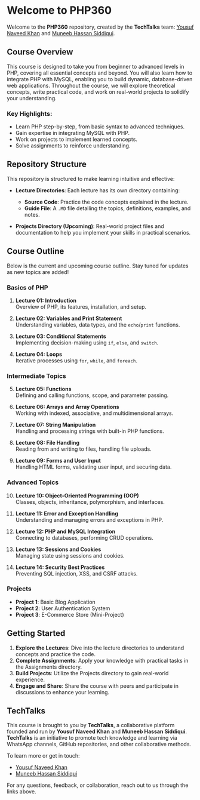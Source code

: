 # Welcome to PHP360

Welcome to the **PHP360** repository, created by the **TechTalks** team: [Yousuf Naveed Khan](https://github.com/yousufnaveedkhan) and [Muneeb Hassan Siddiqui](https://github.com/muneebhassansiddiqui).

## Course Overview

This course is designed to take you from beginner to advanced levels in PHP, covering all essential concepts and beyond. You will also learn how to integrate PHP with MySQL, enabling you to build dynamic, database-driven web applications. Throughout the course, we will explore theoretical concepts, write practical code, and work on real-world projects to solidify your understanding.

### Key Highlights:
- Learn PHP step-by-step, from basic syntax to advanced techniques.
- Gain expertise in integrating MySQL with PHP.
- Work on projects to implement learned concepts.
- Solve assignments to reinforce understanding.

## Repository Structure

This repository is structured to make learning intuitive and effective:

- **Lecture Directories**: Each lecture has its own directory containing:
  - **Source Code**: Practice the code concepts explained in the lecture.
  - **Guide File**: A `.MD` file detailing the topics, definitions, examples, and notes.

- **Projects Directory (Upcoming)**: Real-world project files and documentation to help you implement your skills in practical scenarios.

## Course Outline

Below is the current and upcoming course outline. Stay tuned for updates as new topics are added!

### Basics of PHP
1. **Lecture 01: Introduction**  
   Overview of PHP, its features, installation, and setup.
   
2. **Lecture 02: Variables and Print Statement**  
   Understanding variables, data types, and the `echo`/`print` functions.
   
3. **Lecture 03: Conditional Statements**  
   Implementing decision-making using `if`, `else`, and `switch`.
   
4. **Lecture 04: Loops**  
   Iterative processes using `for`, `while`, and `foreach`.

### Intermediate Topics
5. **Lecture 05: Functions**  
   Defining and calling functions, scope, and parameter passing.
   
6. **Lecture 06: Arrays and Array Operations**  
   Working with indexed, associative, and multidimensional arrays.
   
7. **Lecture 07: String Manipulation**  
   Handling and processing strings with built-in PHP functions.

8. **Lecture 08: File Handling**  
   Reading from and writing to files, handling file uploads.

9. **Lecture 09: Forms and User Input**  
   Handling HTML forms, validating user input, and securing data.

### Advanced Topics
10. **Lecture 10: Object-Oriented Programming (OOP)**  
    Classes, objects, inheritance, polymorphism, and interfaces.

11. **Lecture 11: Error and Exception Handling**  
    Understanding and managing errors and exceptions in PHP.

12. **Lecture 12: PHP and MySQL Integration**  
    Connecting to databases, performing CRUD operations.

13. **Lecture 13: Sessions and Cookies**  
    Managing state using sessions and cookies.

14. **Lecture 14: Security Best Practices**  
    Preventing SQL injection, XSS, and CSRF attacks.

### Projects
- **Project 1**: Basic Blog Application  
- **Project 2**: User Authentication System  
- **Project 3**: E-Commerce Store (Mini-Project)

## Getting Started

1. **Explore the Lectures**: Dive into the lecture directories to understand concepts and practice the code.
2. **Complete Assignments**: Apply your knowledge with practical tasks in the Assignments directory.
3. **Build Projects**: Utilize the Projects directory to gain real-world experience.
4. **Engage and Share**: Share the course with peers and participate in discussions to enhance your learning.

## TechTalks

This course is brought to you by **TechTalks**, a collaborative platform founded and run by **Yousuf Naveed Khan** and **Muneeb Hassan Siddiqui**. **TechTalks** is an initiative to promote tech knowledge and learning via WhatsApp channels, GitHub repositories, and other collaborative methods.

To learn more or get in touch:
- [Yousuf Naveed Khan](https://github.com/yousufnaveedkhan)
- [Muneeb Hassan Siddiqui](https://github.com/muneebhassansiddiqui)

For any questions, feedback, or collaboration, reach out to us through the links above.